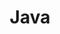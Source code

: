 ---
layout: category
taxonomy: java
entries_layout: grid
title: Java
excerpt: "ACapacidades que la plataforma Java y frameworks como Spring nos ofrece en el desarrollo de aplicaciones."
image:
  path: /images/covers/java.png
  thumbnail: /images/covers/java.png
  caption: Fotografía de [Víctor Cuervo](https://www.victorcuervo.com)
search: false
---